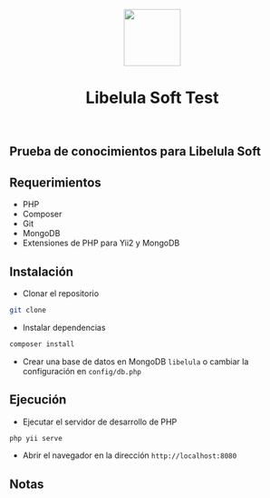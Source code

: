 <p align="center">
    <a href="https://github.com/yiisoft" target="_blank">
        <img src="https://avatars0.githubusercontent.com/u/993323" height="100px">
    </a>
    <h1 align="center">Libelula Soft Test</h1>
    <br>
</p>

## Prueba de conocimientos para Libelula Soft

## Requerimientos

- PHP
- Composer
- Git
- MongoDB
- Extensiones de PHP para Yii2 y MongoDB

## Instalación

- Clonar el repositorio

```bash
git clone
```

- Instalar dependencias

```bash
composer install
```

- Crear una base de datos en MongoDB `libelula` o cambiar la configuración en `config/db.php`

## Ejecución

- Ejecutar el servidor de desarrollo de PHP

```bash
php yii serve
```

- Abrir el navegador en la dirección `http://localhost:8080`

## Notas
